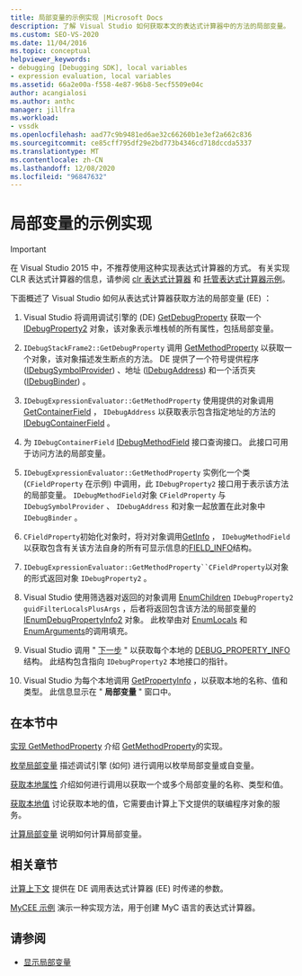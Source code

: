 ```yaml
---
title: 局部变量的示例实现 |Microsoft Docs
description: 了解 Visual Studio 如何获取本文的表达式计算器中的方法的局部变量。
ms.custom: SEO-VS-2020
ms.date: 11/04/2016
ms.topic: conceptual
helpviewer_keywords:
- debugging [Debugging SDK], local variables
- expression evaluation, local variables
ms.assetid: 66a2e00a-f558-4e87-96b8-5ecf5509e04c
author: acangialosi
ms.author: anthc
manager: jillfra
ms.workload:
- vssdk
ms.openlocfilehash: aad77c9b9481ed6ae32c66260b1e3ef2a662c836
ms.sourcegitcommit: ce85cff795df29e2bd773b4346cd718dccda5337
ms.translationtype: MT
ms.contentlocale: zh-CN
ms.lasthandoff: 12/08/2020
ms.locfileid: "96847632"
---
```

# <a name="sample-implementation-of-locals"></a>局部变量的示例实现
> [!IMPORTANT]
> 在 Visual Studio 2015 中，不推荐使用这种实现表达式计算器的方式。 有关实现 CLR 表达式计算器的信息，请参阅 [clr 表达式计算器](https://github.com/Microsoft/ConcordExtensibilitySamples/wiki/CLR-Expression-Evaluators) 和 [托管表达式计算器示例](https://github.com/Microsoft/ConcordExtensibilitySamples/wiki/Managed-Expression-Evaluator-Sample)。

 下面概述了 Visual Studio 如何从表达式计算器获取方法的局部变量 (EE) ：

1. Visual Studio 将调用调试引擎的 (DE) [GetDebugProperty](../../extensibility/debugger/reference/idebugstackframe2-getdebugproperty.md) 获取一个 [IDebugProperty2](../../extensibility/debugger/reference/idebugproperty2.md) 对象，该对象表示堆栈帧的所有属性，包括局部变量。

2. `IDebugStackFrame2::GetDebugProperty` 调用 [GetMethodProperty](../../extensibility/debugger/reference/idebugexpressionevaluator-getmethodproperty.md) 以获取一个对象，该对象描述发生断点的方法。 DE 提供了一个符号提供程序 ([IDebugSymbolProvider](../../extensibility/debugger/reference/idebugsymbolprovider.md)) 、地址 ([IDebugAddress](../../extensibility/debugger/reference/idebugaddress.md)) 和一个活页夹 ([IDebugBinder](../../extensibility/debugger/reference/idebugbinder.md)) 。

3. `IDebugExpressionEvaluator::GetMethodProperty` 使用提供的对象调用 [GetContainerField](../../extensibility/debugger/reference/idebugsymbolprovider-getcontainerfield.md) ， `IDebugAddress` 以获取表示包含指定地址的方法的 [IDebugContainerField](../../extensibility/debugger/reference/idebugcontainerfield.md) 。

4. 为 `IDebugContainerField` [IDebugMethodField](../../extensibility/debugger/reference/idebugmethodfield.md) 接口查询接口。 此接口可用于访问方法的局部变量。

5. `IDebugExpressionEvaluator::GetMethodProperty` 实例化一个类 (`CFieldProperty` 在示例) 中调用，此 `IDebugProperty2` 接口用于表示该方法的局部变量。 `IDebugMethodField`对象 `CFieldProperty` 与 `IDebugSymbolProvider` 、 `IDebugAddress` 和对象一起放置在此对象中 `IDebugBinder` 。

6. `CFieldProperty`初始化对象时，将对对象调用[GetInfo](../../extensibility/debugger/reference/idebugfield-getinfo.md) ， `IDebugMethodField` 以获取包含有关该方法自身的所有可显示信息的[FIELD_INFO](../../extensibility/debugger/reference/field-info.md)结构。

7. `IDebugExpressionEvaluator::GetMethodProperty``CFieldProperty`以对象的形式返回对象 `IDebugProperty2` 。

8. Visual Studio 使用筛选器对返回的对象调用 [EnumChildren](../../extensibility/debugger/reference/idebugproperty2-enumchildren.md) `IDebugProperty2` `guidFilterLocalsPlusArgs` ，后者将返回包含该方法的局部变量的 [IEnumDebugPropertyInfo2](../../extensibility/debugger/reference/ienumdebugpropertyinfo2.md) 对象。 此枚举由对 [EnumLocals](../../extensibility/debugger/reference/idebugmethodfield-enumlocals.md) 和 [EnumArguments](../../extensibility/debugger/reference/idebugmethodfield-enumarguments.md)的调用填充。

9. Visual Studio 调用 " [下一步](../../extensibility/debugger/reference/ienumdebugpropertyinfo2-next.md) " 以获取每个本地的 [DEBUG_PROPERTY_INFO](../../extensibility/debugger/reference/debug-property-info.md) 结构。 此结构包含指向 `IDebugProperty2` 本地接口的指针。

10. Visual Studio 为每个本地调用 [GetPropertyInfo](../../extensibility/debugger/reference/idebugproperty2-getpropertyinfo.md) ，以获取本地的名称、值和类型。 此信息显示在 " **局部变量** " 窗口中。

## <a name="in-this-section"></a>在本节中
 [实现 GetMethodProperty](../../extensibility/debugger/implementing-getmethodproperty.md) 介绍 [GetMethodProperty](../../extensibility/debugger/reference/idebugexpressionevaluator-getmethodproperty.md)的实现。

 [枚举局部变量](../../extensibility/debugger/enumerating-locals.md) 描述调试引擎 (如何) 进行调用以枚举局部变量或自变量。

 [获取本地属性](../../extensibility/debugger/getting-local-properties.md) 介绍如何进行调用以获取一个或多个局部变量的名称、类型和值。

 [获取本地值](../../extensibility/debugger/getting-local-values.md) 讨论获取本地的值，它需要由计算上下文提供的联编程序对象的服务。

 [计算局部变量](../../extensibility/debugger/evaluating-locals.md) 说明如何计算局部变量。

## <a name="related-sections"></a>相关章节
 [计算上下文](../../extensibility/debugger/evaluation-context.md) 提供在 DE 调用表达式计算器 (EE) 时传递的参数。

 [MyCEE 示例](/previous-versions/) 演示一种实现方法，用于创建 MyC 语言的表达式计算器。

## <a name="see-also"></a>请参阅
- [显示局部变量](../../extensibility/debugger/displaying-locals.md)
